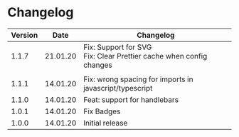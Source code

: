 # Changelog

| Version | Date     | Changelog                                                              |
| ------- | -------- | ---------------------------------------------------------------------- |
| 1.1.7   | 21.01.20 | Fix: Support for SVG<br> Fix: Clear Prettier cache when config changes |
|         |
| 1.1.1   | 14.01.20 | Fix: wrong spacing for imports in javascript/typescript                |
| 1.1.0   | 14.01.20 | Feat: support for handlebars                                           |
| 1.0.1   | 14.01.20 | Fix Badges                                                             |
| 1.0.0   | 14.01.20 | Initial release                                                        |

